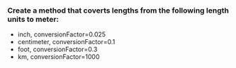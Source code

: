 ### Create a method that coverts lengths from the following length units to meter:
 - inch, conversionFactor=0.025
 - centimeter, conversionFactor=0.1
 - foot,  conversionFactor=0.3
 - km, conversionFactor=1000